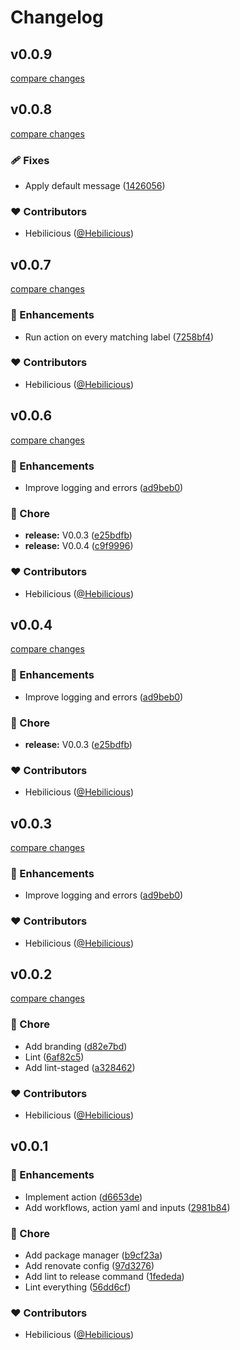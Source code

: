 # Changelog


## v0.0.9

[compare changes](https://github.com/Hebilicious/reproduire/compare/v0.0.8...v0.0.9)

## v0.0.8

[compare changes](https://github.com/Hebilicious/reproduire/compare/v0.0.7...v0.0.8)

### 🩹 Fixes

- Apply default message ([1426056](https://github.com/Hebilicious/reproduire/commit/1426056))

### ❤️  Contributors

- Hebilicious ([@Hebilicious](http://github.com/Hebilicious))

## v0.0.7

[compare changes](https://github.com/Hebilicious/reproduire/compare/v0.0.6...v0.0.7)

### 🚀 Enhancements

- Run action on every matching label ([7258bf4](https://github.com/Hebilicious/reproduire/commit/7258bf4))

### ❤️  Contributors

- Hebilicious ([@Hebilicious](http://github.com/Hebilicious))

## v0.0.6

[compare changes](https://github.com/Hebilicious/reproduire/compare/v0.0.4...v0.0.6)

### 🚀 Enhancements

- Improve logging and errors ([ad9beb0](https://github.com/Hebilicious/reproduire/commit/ad9beb0))

### 🏡 Chore

- **release:** V0.0.3 ([e25bdfb](https://github.com/Hebilicious/reproduire/commit/e25bdfb))
- **release:** V0.0.4 ([c9f9996](https://github.com/Hebilicious/reproduire/commit/c9f9996))

### ❤️  Contributors

- Hebilicious ([@Hebilicious](http://github.com/Hebilicious))

## v0.0.4

[compare changes](https://github.com/Hebilicious/reproduire/compare/v0.0.4...v0.0.4)

### 🚀 Enhancements

- Improve logging and errors ([ad9beb0](https://github.com/Hebilicious/reproduire/commit/ad9beb0))

### 🏡 Chore

- **release:** V0.0.3 ([e25bdfb](https://github.com/Hebilicious/reproduire/commit/e25bdfb))

### ❤️  Contributors

- Hebilicious ([@Hebilicious](http://github.com/Hebilicious))

## v0.0.3

[compare changes](https://github.com/Hebilicious/reproduire/compare/v0.0.4...v0.0.3)

### 🚀 Enhancements

- Improve logging and errors ([ad9beb0](https://github.com/Hebilicious/reproduire/commit/ad9beb0))

### ❤️  Contributors

- Hebilicious ([@Hebilicious](http://github.com/Hebilicious))

## v0.0.2

[compare changes](https://github.com/Hebilicious/reproduire/compare/v0.0.1...v0.0.2)

### 🏡 Chore

- Add branding ([d82e7bd](https://github.com/Hebilicious/reproduire/commit/d82e7bd))
- Lint ([6af82c5](https://github.com/Hebilicious/reproduire/commit/6af82c5))
- Add lint-staged ([a328462](https://github.com/Hebilicious/reproduire/commit/a328462))

### ❤️  Contributors

- Hebilicious ([@Hebilicious](http://github.com/Hebilicious))

## v0.0.1


### 🚀 Enhancements

- Implement action ([d6653de](https://github.com/Hebilicious/reproduire/commit/d6653de))
- Add workflows, action yaml and inputs ([2981b84](https://github.com/Hebilicious/reproduire/commit/2981b84))

### 🏡 Chore

- Add package manager ([b9cf23a](https://github.com/Hebilicious/reproduire/commit/b9cf23a))
- Add renovate config ([97d3276](https://github.com/Hebilicious/reproduire/commit/97d3276))
- Add lint to release command ([1fededa](https://github.com/Hebilicious/reproduire/commit/1fededa))
- Lint everything ([56dd6cf](https://github.com/Hebilicious/reproduire/commit/56dd6cf))

### ❤️  Contributors

- Hebilicious ([@Hebilicious](http://github.com/Hebilicious))

